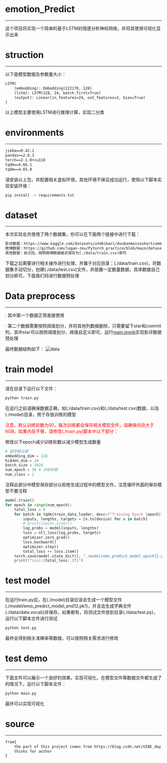 # emotion_Predict
---
这个项目将实现一个简单的基于LSTM的情感分析神经网络，并将其使用可视化显示出来

# struction
---
以下是模型数据及参数量大小：
```txt
LSTM(
    (embedding): Embedding(222170, 128)
    (lstm): LSTM(128, 24, batch_first=True)
    (output): Linear(in_features=24, out_features=2, bias=True)
)
```
以上模型主要使用LSTM进行推理计算，实现二分类

# environments
---
```txt
jieba==0.42.1
pandas==2.0.3
torch==2.1.0+cu118
tqdm==4.66.1
tqdm==4.65.0
```
请安装以上包，并配置相关虚拟环境，其他环境不保证成功运行，使用以下脚本实现安装环境：
```cmd
pip install -r requirements.txt
```

# dataset
---
本次实验总共使用了两个数据集，你可以在下面两个链接中进行下载：
```HTML
影评数据：https://www.kaggle.com/datasets/utmhikari/doubanmovieshortcomments
微博数据：https://github.com/logan-zou/Pytorch_practice/blob/main/dataset/weibo_senti_100k.csv
其他数据：自己找，按照微博数据格式保存为(./data/train.csv)即可
```
下载之后需要进行相关操作进行处理，并置于对应目录：(./data/train.csv)，将数据集手动切分，创建(./data/test.csv)文件，并放置一定数量数据，具体数据自己划分即可，下面我们将进行数据预处理

# Data preprocess
---
· 其中第一个数据正常直接使用

· 第二个数据需要按照阈值划分，并将其他列数据删除，只需要留下star和commit列，其中star可以按照阈值划分，阈值自定义即可，运行[main.ipynb](./main.ipynb)实现影评数据预处理

最终数据结构如下：
![data](./img/data.jpg)

# train model
---
请在目录下运行以下文件：
```cmd
python train.py
```
在运行之前请确保数据正确，如(./data/train.csv)和(./data/test.csv)数据，以及(./model)目录，用于存放训练的模型

<font color=Red>注意，默认训练轮数为50，每次训练都会保存相关模型文件，请确保内存大于6GB，如果内存不够，请修改(./train.py)脚本中以下部分：</font>

修改以下epoch减少训练轮数以减少模型生成数量
```python
# 超参数设置
embedding_dim = 128
hidden_dim = 24
batch_size = 1024
num_epoch = 50 # 训练轮数
num_class = 2
```
注释此部分中模型保存部分以拒绝生成过程中的模型文件，注意循环外面的保存模型不要注释
```python
model.train()
for epoch in range(num_epoch):
    total_loss = 0
    for batch in tqdm(train_data_loader, desc=f"Training Epoch {epoch}"):
        inputs, lengths, targets = [x.to(device) for x in batch]
        # print(inputs.size()) 
        log_probs = model(inputs, lengths)
        loss = nll_loss(log_probs, targets)
        optimizer.zero_grad()
        loss.backward()
        optimizer.step()
        total_loss += loss.item()
    torch.save(model.state_dict(), "./model/emo_predict_model_epoch{}.pkl".format(epoch)) # 保存每次的模型
    print(f"Loss:{total_loss:.2f}")
```

# test model
---
在运行train.py后，在(./model)目录应该会生成一个模型文件(./model/emo_predict_model_end12.pk1)，并且会生成字典文件(./data/data.vocab)并保存，如果都有，将测试文件放到目录(./data/test.py)，运行以下脚本文件进行测试
```cmd
python test.py
```
最终会得到相关准确率等数据，可以按照相关需求进行修改

# test demo
---
下面文件可以展示一个良好的效果，实现可视化，在模型文件等数据文件都生成了的情况下，运行以下脚本文件：
```cmd
python main.py
```
最终可以实现可视化

# source
---
```txt
from{
    the part of this project comes from https://blog.csdn.net/UIBE_day_day_up/article/details/127973787
    thinks for author
}
```


